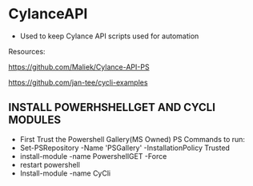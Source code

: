 # CylanceAPI
* Used to keep Cylance API scripts used for automation

Resources:

https://github.com/Maliek/Cylance-API-PS

https://github.com/jan-tee/cycli-examples

## INSTALL POWERHSHELLGET AND CYCLI MODULES 
* First Trust the Powershell Gallery(MS Owned)
PS Commands to run:
* Set-PSRepository -Name 'PSGallery' -InstallationPolicy Trusted
* install-module -name PowershellGET -Force 
* restart powershell 
* Install-module -name CyCli
